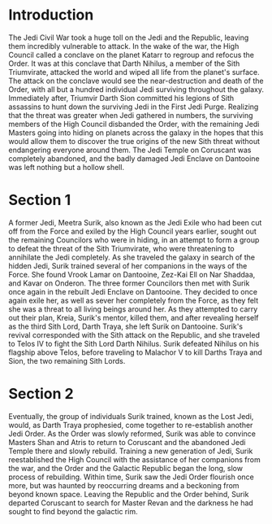 # Introduction

The Jedi Civil War took a huge toll on the Jedi and the Republic, leaving them incredibly vulnerable to attack.
In the wake of the war, the High Council called a conclave on the planet Katarr to regroup and refocus the Order.
It was at this conclave that Darth Nihilus, a member of the Sith Triumvirate, attacked the world and wiped all life from the planet's surface.
The attack on the conclave would see the near-destruction and death of the Order, with all but a hundred individual Jedi surviving throughout the galaxy.
Immediately after, Triumvir Darth Sion committed his legions of Sith assassins to hunt down the surviving Jedi in the First Jedi Purge.
Realizing that the threat was greater when Jedi gathered in numbers, the surviving members of the High Council disbanded the Order, with the remaining Jedi Masters going into hiding on planets across the galaxy in the hopes that this would allow them to discover the true origins of the new Sith threat without endangering everyone around them.
The Jedi Temple on Coruscant was completely abandoned, and the badly damaged Jedi Enclave on Dantooine was left nothing but a hollow shell.

# Section 1

A former Jedi, Meetra Surik, also known as the Jedi Exile who had been cut off from the Force and exiled by the High Council years earlier, sought out the remaining Councilors who were in hiding, in an attempt to form a group to defeat the threat of the Sith Triumvirate, who were threatening to annihilate the Jedi completely.
As she traveled the galaxy in search of the hidden Jedi, Surik trained several of her companions in the ways of the Force.
She found Vrook Lamar on Dantooine, Zez-Kai Ell on Nar Shaddaa, and Kavar on Onderon.
The three former Councilors then met with Surik once again in the rebuilt Jedi Enclave on Dantooine.
They decided to once again exile her, as well as sever her completely from the Force, as they felt she was a threat to all living beings around her.
As they attempted to carry out their plan, Kreia, Surik's mentor, killed them, and after revealing herself as the third Sith Lord, Darth Traya, she left Surik on Dantooine.
Surik's revival corresponded with the Sith attack on the Republic, and she traveled to Telos IV to fight the Sith Lord Darth Nihilus.
Surik defeated Nihilus on his flagship above Telos, before traveling to Malachor V to kill Darths Traya and Sion, the two remaining Sith Lords.

# Section 2

Eventually, the group of individuals Surik trained, known as the Lost Jedi, would, as Darth Traya prophesied, come together to re-establish another Jedi Order.
As the Order was slowly reformed, Surik was able to convince Masters Shan and Atris to return to Coruscant and the abandoned Jedi Temple there and slowly rebuild.
Training a new generation of Jedi, Surik reestablished the High Council with the assistance of her companions from the war, and the Order and the Galactic Republic began the long, slow process of rebuilding.
Within time, Surik saw the Jedi Order flourish once more, but was haunted by reoccurring dreams and a beckoning from beyond known space.
Leaving the Republic and the Order behind, Surik departed Coruscant to search for Master Revan and the darkness he had sought to find beyond the galactic rim.
